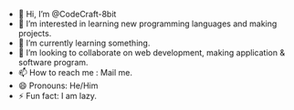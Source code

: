 - 👋 Hi, I’m @CodeCraft-8bit
- 👀 I’m interested in learning new programming languages and making projects.
- 🌱 I’m currently learning something.
- 💞️ I’m looking to collaborate on web development, making application & software program.
- 📫 How to reach me : Mail me.
- 😄 Pronouns: He/Him
- ⚡ Fun fact: I am lazy.

<!---
CodeCraft-8bit/CodeCraft-8bit is a ✨ special ✨ repository because its `README.md` (this file) appears on your GitHub profile.
You can click the Preview link to take a look at your changes.
--->
